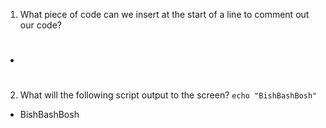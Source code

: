 1) What piece of code can we insert at the start of a line to comment out our code?

- #


2) What will the following script output to the screen? 
`echo "BishBashBosh"`

- BishBashBosh